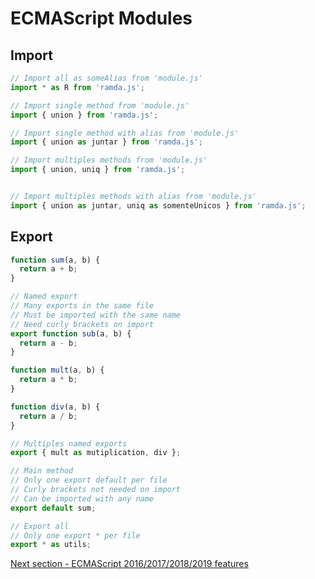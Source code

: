 # ECMAScript Modules

## Import

```js
// Import all as someAlias from 'module.js'
import * as R from 'ramda.js';

// Import single method from 'module.js'
import { union } from 'ramda.js';

// Import single method with alias from 'module.js'
import { union as juntar } from 'ramda.js';

// Import multiples methods from 'module.js'
import { union, uniq } from 'ramda.js';


// Import multiples methods with alias from 'module.js'
import { union as juntar, uniq as somenteUnicos } from 'ramda.js';
```

## Export

```js
function sum(a, b) {
  return a + b;
}

// Named export
// Many exports in the same file
// Must be imported with the same name
// Need curly brackets on import
export function sub(a, b) {
  return a - b;
}

function mult(a, b) {
  return a * b;
}

function div(a, b) {
  return a / b;
}

// Multiples named exports
export { mult as mutiplication, div };

// Main method
// Only one export default per file
// Curly brackets not needed on import
// Can be imported with any name
export default sum;

// Export all
// Only one export * per file
export * as utils;
```

[Next section - ECMAScript 2016/2017/2018/2019 features](https://github.com/EricDosReis/es-notes/blob/master/ES2016-2017-2018-2019.md#ecmascript-2016)
